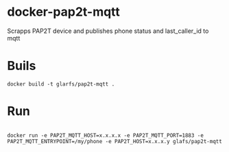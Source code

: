 # docker-pap2t-mqtt

Scrapps PAP2T device and publishes phone status and last_caller_id to mqtt


# Buils

```
docker build -t glarfs/pap2t-mqtt .
```

# Run

```

docker run -e PAP2T_MQTT_HOST=x.x.x.x -e PAP2T_MQTT_PORT=1883 -e PAP2T_MQTT_ENTRYPOINT=/my/phone -e PAP2T_HOST=x.x.x.y glafs/pap2t-mqtt
```



